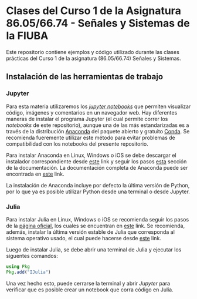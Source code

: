 # Clases del Curso 1 de la Asignatura 86.05/66.74 - Señales y Sistemas de la FIUBA

Este repositorio contiene ejemplos y código utilizado durante las clases prácticas del Curso 1 de la asignatura (86.05/66.74) Señales y Sistemas.

## Instalación de las herramientas de trabajo

### Jupyter

Para esta materia utilizaremos los [*jupyter notebooks*](https://jupyter.org/) que permiten visualizar código, imágenes y comentarios en un navegador web. Hay diferentes maneras de instalar el programa Jupyter (el cual permite correr los *notebooks* de este repositorio), aunque una de las más estandarizadas es a través de la distribución [Anaconda](https://www.anaconda.com/) del paquete abierto y gratuito [Conda](https://conda.io/en/latest/). Se recomienda fueremente utilizar este método para evitar problemas de compatibilidad con los notebooks del presente repositorio.

Para instalar Anaconda en Linux, Windows o iOS se debe descargar el instalador correspondiente desde [este](https://www.anaconda.com/products/distribution) link y seguir los pasos [esta](https://docs.anaconda.com/anaconda/user-guide/getting-started/#) sección de la documentación. La documentación completa de Anaconda puede ser encontrada en [este](https://docs.anaconda.com/) link.

La instalación de Anaconda incluye por defecto la última versión de Python, por lo que ya es posible utilizar Python desde una terminal o desde Jupyter.

### Julia

Para instalar Julia en Linux, Windows o iOS se recomienda seguir los pasos de la [página oficial](https://julialang.org/), los cuales se encuentran en [este](https://julialang.org/downloads/platform/) link. Se recomienda, además, instalar la última versión estable de Julia que corresponda al sistema operativo usado, el cual puede hacerse desde [este](https://julialang.org/downloads/) link.

Luego de instalar Julia, se debe abrir una terminal de Julia y ejecutar los siguentes comandos:

```Julia
using Pkg
Pkg.add("IJulia")
```
Una vez hecho esto, puede cerrarse la terminal y abrir *Jupyter* para verificar que es posible crear un notebook que corra código en Julia.


